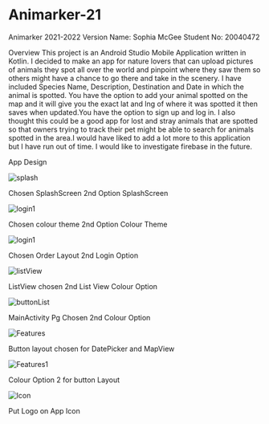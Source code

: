 # Animarker-21
Animarker 2021-2022 Version
Name: Sophia McGee
Student No: 20040472

Overview 
This project is an Android Studio Mobile Application written in Kotlin.
I decided to make an app for nature lovers that can upload pictures of animals they spot all over the world and pinpoint where they saw them so others might have a chance to go there and take in the scenery. I have included Species Name, Description, Destination and Date in which the animal is spotted. You have the option to add your animal spotted on the map and it will give you the exact lat and lng of where it was spotted it then saves when updated.You have the option to sign up and log in. I also thought this could be a good app for lost and stray animals that are spotted so that owners trying to track their pet might be able to search for animals spotted in the area.I would have liked to add a lot more to this application but I have run out of time. I would like to investigate firebase in the future. 


App Design

![splash](https://user-images.githubusercontent.com/83893260/198859894-d9665e13-795c-4d42-9ad0-4389f850a596.png)

Chosen SplashScreen          2nd Option SplashScreen

![login1](https://user-images.githubusercontent.com/83893260/198859903-7dbb5ccc-7d8f-4984-978a-b063ab5d3855.png)

Chosen colour theme              2nd Option Colour Theme

![login1](https://user-images.githubusercontent.com/83893260/198859906-039641af-ff73-4710-a100-cf18467b7aac.png)

Chosen Order Layout            2nd Login Option

![listView](https://user-images.githubusercontent.com/83893260/198859908-b32b94e8-4520-4a21-b88e-74c9eb13f2a5.png)

ListView chosen                   2nd List View Colour Option

![buttonList](https://user-images.githubusercontent.com/83893260/198859914-6e299526-b6ec-4dbc-b51d-dcfeed6bad8f.png)

MainActivity Pg Chosen        2nd Colour Option

![Features](https://user-images.githubusercontent.com/83893260/198859928-66ecda58-ab67-4515-aa82-c59611f420f0.png)

Button layout chosen for DatePicker and MapView 

![Features1](https://user-images.githubusercontent.com/83893260/198859925-195e5c93-4329-4d60-b81c-670bd7455507.png)

Colour Option 2 for button Layout

![Icon](https://user-images.githubusercontent.com/83893260/198859918-6d7ff89c-f228-45c7-9cee-303993156624.png)

Put Logo on App Icon
